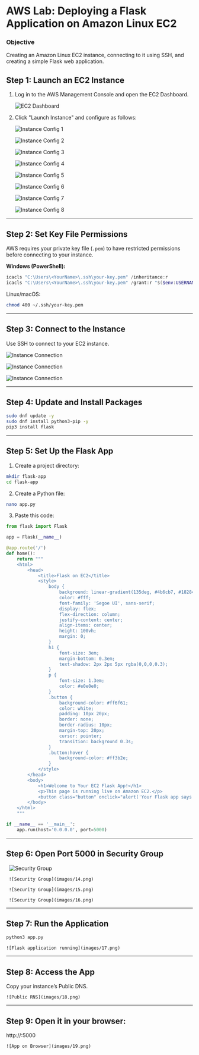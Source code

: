 # AWS Lab: Deploying a Flask Application on Amazon Linux EC2

### Objective
Creating an Amazon Linux EC2 instance, connecting to it using SSH, and creating a simple Flask web application.
## Step 1: Launch an EC2 Instance

1. Log in to the AWS Management Console and open the EC2 Dashboard.
  
   ![EC2 Dashboard](images/1.png)

2. Click "Launch Instance" and configure as follows:

   ![Instance Config 1](images/2.png)

   ![Instance Config 2](images/3.png)

   ![Instance Config 3](images/4.png)

   ![Instance Config 4](images/5.png)

   ![Instance Config 5](images/6.png)

   ![Instance Config 6](images/7.png)

   ![Instance Config 7](images/8.png)

   ![Instance Config 8](images/9.png)

---

## Step 2: Set Key File Permissions

AWS requires your private key file (`.pem`) to have restricted permissions before connecting to your instance.  

**Windows (PowerShell):**
```powershell
icacls "C:\Users\<YourName>\.ssh\your-key.pem" /inheritance:r
icacls "C:\Users\<YourName>\.ssh\your-key.pem" /grant:r "$($env:USERNAME):(R)" 
```

Linux/macOS:

```bash
chmod 400 ~/.ssh/your-key.pem
```

---

## Step 3: Connect to the Instance

Use SSH to connect to your EC2 instance.

   ![Instance Connection](images/10.png)

   ![Instance Connection](images/11.png)

   ![Instance Connection](images/12.png)

---

## Step 4: Update and Install Packages

```bash
sudo dnf update -y
sudo dnf install python3-pip -y
pip3 install flask
```

---


## Step 5: Set Up the Flask App

1. Create a project directory:

```bash
mkdir flask-app
cd flask-app
```


2. Create a Python file:

```bash
nano app.py
```

3. Paste this code:

```python
from flask import Flask

app = Flask(__name__)

@app.route('/')
def home():
    return """
    <html>
        <head>
            <title>Flask on EC2</title>
            <style>
                body {
                    background: linear-gradient(135deg, #4b6cb7, #182848);
                    color: #fff;
                    font-family: 'Segoe UI', sans-serif;
                    display: flex;
                    flex-direction: column;
                    justify-content: center;
                    align-items: center;
                    height: 100vh;
                    margin: 0;
                }
                h1 {
                    font-size: 3em;
                    margin-bottom: 0.3em;
                    text-shadow: 2px 2px 5px rgba(0,0,0,0.3);
                }
                p {
                    font-size: 1.3em;
                    color: #e0e0e0;
                }
                .button {
                    background-color: #ff6f61;
                    color: white;
                    padding: 10px 20px;
                    border: none;
                    border-radius: 10px;
                    margin-top: 20px;
                    cursor: pointer;
                    transition: background 0.3s;
                }
                .button:hover {
                    background-color: #ff3b2e;
                }
            </style>
        </head>
        <body>
            <h1>Welcome to Your EC2 Flask App!</h1>
            <p>This page is running live on Amazon EC2.</p>
            <button class="button" onclick="alert('Your Flask app says hi!')">Click Me</button>
        </body>
    </html>
    """

if __name__ == '__main__':
    app.run(host='0.0.0.0', port=5000)
```

---

## Step 6: Open Port 5000 in Security Group

     ![Security Group](images/13.png)

     ![Security Group](images/14.png)

     ![Security Group](images/15.png)

     ![Security Group](images/16.png)

---

## Step 7: Run the Application

```bash
python3 app.py
```

    ![Flask application running](images/17.png)

---

## Step 8: Access the App

Copy your instance’s Public DNS.

    ![Public RNS](images/18.png)

---

## Step 9: Open it in your browser:

http://<your-public-dns>:5000

    ![App on Browser](images/19.png)

